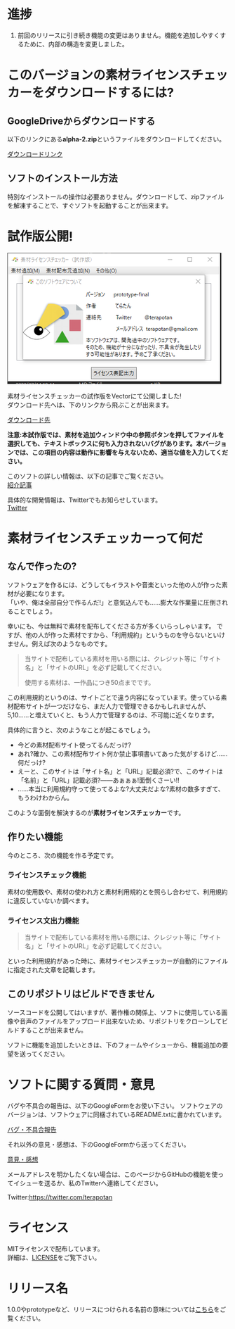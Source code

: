 # 進捗
1. 前回のリリースに引き続き機能の変更はありません。機能を追加しやすくするために、内部の構造を変更しました。

# このバージョンの素材ライセンスチェッカーをダウンロードするには?
## GoogleDriveからダウンロードする
以下のリンクにある**alpha-2.zip**というファイルをダウンロードしてください。

[ダウンロードリンク](https://drive.google.com/drive/u/2/folders/1Ovn9N6ZFQ7WtMGye-B0cxLVX_Dg0rID1)

## ソフトのインストール方法
特別なインストールの操作は必要ありません。ダウンロードして、zipファイルを解凍することで、すぐソフトを起動することが出来ます。

# 試作版公開!
![alt](./ReleaseImage/prototype-final.png)

素材ライセンスチェッカーの試作版をVectorにて公開しました!  
ダウンロード先へは、下のリンクから飛ぶことが出来ます。  

[ダウンロード先](https://www.vector.co.jp/soft/winnt/util/se521816.html)

**注意:本試作版では、素材を追加ウィンドウ中の参照ボタンを押してファイルを選択しても、テキストボックスに何も入力されないバグがあります。本バージョンでは、この項目の内容は動作に影響を与えないため、適当な値を入力してください。**

このソフトの詳しい情報は、以下の記事でご覧ください。  
[紹介記事](https://terapotan.hatenablog.jp/entry/MaterialLicenseChecker)

具体的な開発情報は、Twitterでもお知らせしています。  
[Twitter](https://twitter.com/terapotan)

# 素材ライセンスチェッカーって何だ
## なんで作ったの?
ソフトウェアを作るには、どうしてもイラストや音楽といった他の人が作った素材が必要になります。  
「いや、俺は全部自分で作るんだ!」と意気込んでも……膨大な作業量に圧倒されることでしょう。  

幸いにも、今は無料で素材を配布してくださる方が多くいらっしゃいます。
ですが、他の人が作った素材ですから、「利用規約」というものを守らないといけません。例えば次のようなものです。

> 当サイトで配布している素材を用いる際には、クレジット等に「サイト名」と「サイトのURL」を必ず記載してください。
> 
> 使用する素材は、一作品につき50点までです。

この利用規約というのは、サイトごとで違う内容になっています。使っている素材配布サイトが一つだけなら、まだ人力で管理できるかもしれませんが、5,10……と増えていくと、もう人力で管理するのは、不可能に近くなります。  

具体的に言うと、次のようなことが起こるでしょう。  

- 今どの素材配布サイト使ってるんだっけ?
- あれ?確か、この素材配布サイト何か禁止事項書いてあった気がするけど……何だっけ?
- えーと、このサイトは「サイト名」と「URL」記載必須?で、このサイトは「名前」と「URL」記載必須?――あぁぁぁ!面倒くさーい!!
- ……本当に利用規約守って使ってるよな?大丈夫だよな?素材の数多すぎて、もうわけわからん。

このような面倒を解決するのが**素材ライセンスチェッカー**です。
## 作りたい機能
今のところ、次の機能を作る予定です。  
### ライセンスチェック機能
素材の使用数や、素材の使われ方と素材利用規約とを照らし合わせて、利用規約に違反していないか調べます。
### ライセンス文出力機能
> 当サイトで配布している素材を用いる際には、クレジット等に「サイト名」と「サイトのURL」を必ず記載してください。

といった利用規約があった時に、素材ライセンスチェッカーが自動的にファイルに指定された文章を記載します。
## このリポジトリはビルドできません
ソースコードを公開してはいますが、著作権の関係上、ソフトに使用している画像や音声のファイルをアップロード出来ないため、リポジトリをクローンしてビルドすることが出来ません。  

ソフトに機能を追加したいときは、下のフォームやイシューから、機能追加の要望を送ってください。
# ソフトに関する質問・意見
バグや不具合の報告は、以下のGoogleFormをお使い下さい。
ソフトウェアのバージョンは、ソフトウェアに同梱されているREADME.txtに書かれています。

[バグ・不具合報告](https://forms.gle/ngCaCjegDqKVT9gc6)  

それ以外の意見・感想は、下のGoogleFormから送ってください。  

[意見・感想](https://forms.gle/HAQido7dD4eZaUkc8)  

メールアドレスを明かしたくない場合は、このページからGitHubの機能を使ってイシューを送るか、私のTwitterへ連絡してください。  

Twitter:https://twitter.com/terapotan
  
# ライセンス
MITライセンスで配布しています。  
詳細は、[LICENSE](./LICENSE)をご覧下さい。
# リリース名
1.0.0やprototypeなど、リリースにつけられる名前の意味については[こちら](./AboutVersion.md)をご覧ください。